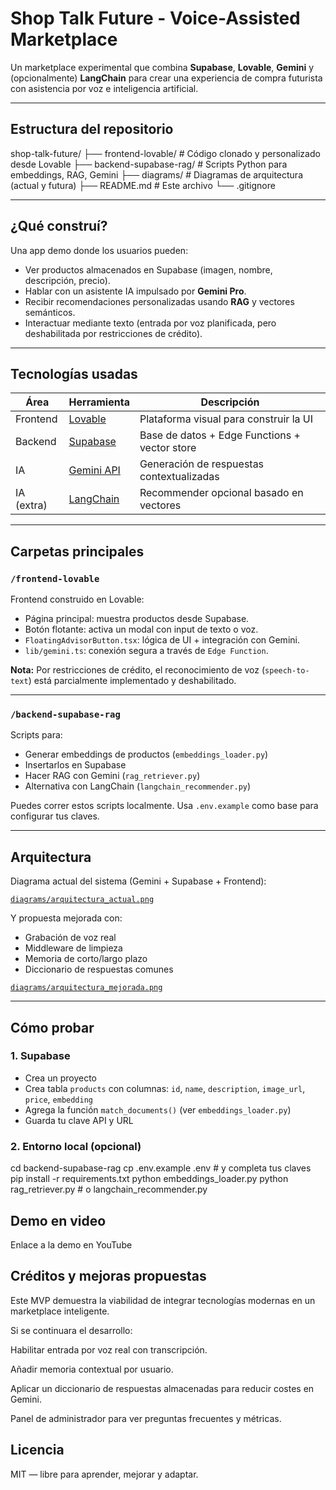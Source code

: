 # Shop Talk Future - Voice-Assisted Marketplace

Un marketplace experimental que combina **Supabase**, **Lovable**, **Gemini** y (opcionalmente) **LangChain** para crear una experiencia de compra futurista con asistencia por voz e inteligencia artificial.

---

## Estructura del repositorio

shop-talk-future/
├── frontend-lovable/          # Código clonado y personalizado desde Lovable
├── backend-supabase-rag/      # Scripts Python para embeddings, RAG, Gemini
├── diagrams/                  # Diagramas de arquitectura (actual y futura)
├── README.md                  # Este archivo
└── .gitignore


---

## ¿Qué construí?

Una app demo donde los usuarios pueden:

- Ver productos almacenados en Supabase (imagen, nombre, descripción, precio).
- Hablar con un asistente IA impulsado por **Gemini Pro**.
- Recibir recomendaciones personalizadas usando **RAG** y vectores semánticos.
- Interactuar mediante texto (entrada por voz planificada, pero deshabilitada por restricciones de crédito).

---

## Tecnologías usadas

| Área        | Herramienta                 | Descripción                                     |
|-------------|-----------------------------|-------------------------------------------------|
| Frontend    | [Lovable](https://lovable.so) | Plataforma visual para construir la UI         |
| Backend     | [Supabase](https://supabase.com) | Base de datos + Edge Functions + vector store  |
| IA          | [Gemini API](https://aistudio.google.com/app/prompts/new_chat) | Generación de respuestas contextualizadas       |
| IA (extra)  | [LangChain](https://www.langchain.com/) | Recommender opcional basado en vectores        |

---

## Carpetas principales

### `/frontend-lovable`

Frontend construido en Lovable:

- Página principal: muestra productos desde Supabase.
- Botón flotante: activa un modal con input de texto o voz.
- `FloatingAdvisorButton.tsx`: lógica de UI + integración con Gemini.
- `lib/gemini.ts`: conexión segura a través de `Edge Function`.

**Nota:** Por restricciones de crédito, el reconocimiento de voz (`speech-to-text`) está parcialmente implementado y deshabilitado.

---

### `/backend-supabase-rag`

Scripts para:

- Generar embeddings de productos (`embeddings_loader.py`)
- Insertarlos en Supabase
- Hacer RAG con Gemini (`rag_retriever.py`)
- Alternativa con LangChain (`langchain_recommender.py`)

Puedes correr estos scripts localmente. Usa `.env.example` como base para configurar tus claves.

---

## Arquitectura

Diagrama actual del sistema (Gemini + Supabase + Frontend):

[`diagrams/arquitectura_actual.png`](diagrams/arquitectura_actual.png)

Y propuesta mejorada con:

- Grabación de voz real
- Middleware de limpieza
- Memoria de corto/largo plazo
- Diccionario de respuestas comunes

[`diagrams/arquitectura_mejorada.png`](diagrams/arquitectura_mejorada.png)

---

## Cómo probar

### 1. Supabase

- Crea un proyecto
- Crea tabla `products` con columnas: `id`, `name`, `description`, `image_url`, `price`, `embedding`
- Agrega la función `match_documents()` (ver `embeddings_loader.py`)
- Guarda tu clave API y URL

### 2. Entorno local (opcional)

cd backend-supabase-rag
cp .env.example .env  # y completa tus claves
pip install -r requirements.txt
python embeddings_loader.py
python rag_retriever.py  # o langchain_recommender.py


## Demo en video 
Enlace a la demo en YouTube

## Créditos y mejoras propuestas
Este MVP demuestra la viabilidad de integrar tecnologías modernas en un marketplace inteligente.

Si se continuara el desarrollo:

Habilitar entrada por voz real con transcripción.

Añadir memoria contextual por usuario.

Aplicar un diccionario de respuestas almacenadas para reducir costes en Gemini.

Panel de administrador para ver preguntas frecuentes y métricas.

## Licencia
MIT — libre para aprender, mejorar y adaptar.
